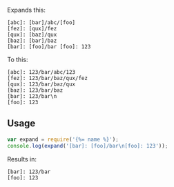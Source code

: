 Expands this:

```
[abc]: [bar]/abc/[foo]
[fez]: [qux]/fez
[qux]: [baz]/qux
[baz]: [bar]/baz
[bar]: [foo]/bar [foo]: 123
```

To this:

```
[abc]: 123/bar/abc/123
[fez]: 123/bar/baz/qux/fez
[qux]: 123/bar/baz/qux
[baz]: 123/bar/baz
[bar]: 123/bar\n
[foo]: 123
```

## Usage

```js
var expand = require('{%= name %}');
console.log(expand('[bar]: [foo]/bar\n[foo]: 123'));
```

Results in:

```
[bar]: 123/bar
[foo]: 123
```
